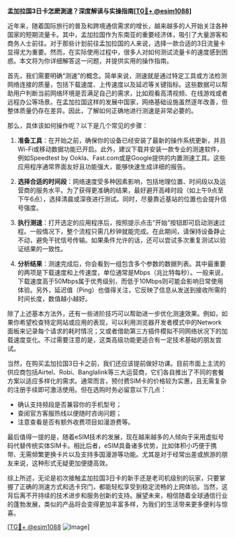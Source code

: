 **孟加拉国3日卡怎麽測速？深度解读与实操指南[[TG💪+ @esim1088](https://t.me/s/esim1088)]**

近年来，随着国际旅行的普及和跨境通信需求的增长，越来越多的人开始关注各种国家的短期流量卡。其中，孟加拉国作为东南亚的重要经济体，吸引了大量游客和商务人士前往。对于那些计划前往孟加拉国的人来说，选择一款合适的3日流量卡显得尤为重要。然而，在实际使用过程中，很多人对如何测试流量卡的速度感到困惑。本文将为你详细解答这一问题，并提供实用的操作指南。

首先，我们需要明确“测速”的概念。简单来说，测速就是通过特定工具或方法检测网络连接的质量，包括下载速度、上传速度以及延迟等关键指标。这些数据可以帮助用户判断当前网络环境是否满足自己的需求，比如观看高清视频、在线游戏或者远程办公等场景。在孟加拉国这样的发展中国家，网络基础设施虽然逐年改善，但整体质量仍存在差异。因此，了解如何正确地进行测速是非常必要的。

那么，具体该如何操作呢？以下是几个常见的步骤：

1. **准备工具**：在开始之前，确保你的设备已经安装了最新的操作系统更新，并且Wi-Fi或移动数据功能已开启。此外，建议下载并安装一款专业的测速软件，例如Speedtest by Ookla、Fast.com或是Google提供的内置测速工具。这些应用程序通常界面友好且功能强大，能够快速生成详细的报告。

2. **选择合适的时间段**：网络速度受多种因素影响，包括地理位置、时间段以及运营商的服务水平。为了获得更准确的结果，最好避开高峰时段（如上午9点至下午6点），选择清晨或深夜进行测试。同时，尽量靠近基站的位置也会提升信号强度。

3. **执行测速**：打开选定的应用程序后，按照提示点击“开始”按钮即可启动测速过程。一般情况下，整个流程只需几秒钟就能完成。在此期间，请保持设备静止不动，避免干扰信号传输。如果条件允许的话，还可以尝试多次重复测试以验证结果的一致性。

4. **分析结果**：测速完成后，你会看到一组包含多个参数的数据列表。其中最重要的两项是下载速度和上传速度，单位通常是Mbps（兆比特每秒）。一般来说，下载速度高于50Mbps属于优秀级别，而低于10Mbps则可能会影响日常使用体验。另外，延迟值（Ping）也值得关注，它反映了信息从发送到接收所需的时间长度，数值越小越好。

除了上述基本方法外，还有一些进阶技巧可以帮助进一步优化测速效果。例如，如果你希望检查特定网站或应用的表现，可以利用浏览器开发者模式中的Network面板来记录每个请求的耗时情况；又或者借助第三方插件模拟不同网络状况下的加载速度变化。不过需要注意的是，这类高级功能更适合有一定技术基础的朋友尝试。

当然，在购买孟加拉国3日卡之前，我们还应该提前做好功课。目前市面上主流的供应商包括Airtel、Robi、Banglalink等三大运营商，它们各自推出了不同的套餐方案以适应多样化的需求。通常而言，预付费SIM卡的价格较为实惠，且无需复杂的注册手续即可激活使用。但在选购时务必留意以下几点：

- 确认支持频段是否兼容你的手机型号；
- 查阅官方客服热线以便随时咨询问题；
- 注意查看是否有额外收费项目如漫游费等。

最后值得一提的是，随着eSIM技术的发展，现在越来越多的人倾向于采用虚拟号码代替传统实体SIM卡。相比后者，eSIM具备诸多优势，比如体积小巧便于携带、无需频繁更换卡片以及支持多国漫游等功能。尤其是对于经常出差或旅游的朋友来说，这种形式无疑更加便捷高效。

综上所述，无论是初次接触孟加拉国3日卡的新手还是老司机级别的玩家，只要掌握了正确的测速方式和选卡窍门，都能轻松享受到稳定流畅的上网体验。当然，这背后离不开持续的技术进步和服务创新的支持。展望未来，相信随着全球通信行业的蓬勃发展，类似的产品将会变得更加丰富多样，为我们的生活带来更多便利与惊喜。

[[TG💪+ @esim1088](https://t.me/s/esim1088) ![Image](https://i.postimg.cc/4NQfJmqS/Snipaste-2025-05-13-00-14-12.png)]